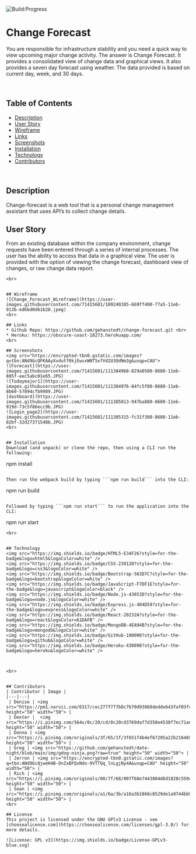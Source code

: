 
![Build:Progress](https://img.shields.io/badge/Build-In%20Progress-yellow)

# Change Forecast
 You are responsible for infrastructure stability and you need a quick way to view upcoming major change activity. The answer is Change Forecast. It provides a consolidated view of change data and graphical views. It also provides a seven day forecast using weather. The data provided is based on current day, week, and 30 days.

<br>

## Table of Contents

* [Description](#description)
* [User Story](#user-story)
* [Wireframe](#wireframe)
* [Links](#links)
* [Screenshots ](#screenshots)
* [Installation ](#Installation)
* [Technology](#technology)
* [Contributors](#contributors)
<br>


## Description 
 Change-forecast is a web tool that is a personal change management assistant that uses API’s to collect change details.  



## User Story 
 From an existing database within the company environment, change requests have been entered through a series of internal processes. The user has the ability to access  that data in a graphical view. The user is provided with the option of viewing the change forecast,  dashboard view of changes, or raw change data report.



```
<br>


## Wireframe 
![Change_Forecast_Wireframe](https://user-images.githubusercontent.com/71415601/109240385-669ff400-77a5-11eb-913b-ed6bd0d61b28.jpeg)
<br>

## Links 
* Github Repo: https://github.com/gehanstedt/change-forecast.git <br>
* Heroku: https://obscure-coast-18273.herokuapp.com/
<br>

## Screenshots 
<img src="https://encrypted-tbn0.gstatic.com/images?q=tbn:ANd9GcQFKAAyXvdutf0kjEwsxWNT5xfVd2U3OdNm3g&usqp=CAU">
![Forecast](https://user-images.githubusercontent.com/71415601/111384968-829a0580-8680-11eb-885f-eec5abc01e65.JPG)
![Todaymajor1](https://user-images.githubusercontent.com/71415601/111384976-84fc5f80-8680-11eb-8b60-57894cfb9989.JPG)
[dashboard](https://user-images.githubusercontent.com/71415601/111385013-947ba880-8680-11eb-919d-73c5f86ecc9b.JPG)
![Login_page2](https://user-images.githubusercontent.com/71415601/111385315-fc31f380-8680-11eb-82bf-32d27371548b.JPG)
<br>


## Installation
Download (and unpack) or clone the repo, then using a CLI run the following:

```
npm install
```

Then run the webpack build by typing ```npm run build``` into the CLI:

```
npm run build
```

Followed by typing ```npm run start``` to run the application into the CLI:

```
npm run start
```
<br>


## Technology
<img src="https://img.shields.io/badge/HTML5-E34F26?style=for-the-badge&logo=html5&logoColor=white" /> 
<img src="https://img.shields.io/badge/CSS-239120?style=for-the-badge&logo=css3&logoColor=white" />
<img src="https://img.shields.io/badge/Bootstrap-563D7C?style=for-the-badge&logo=bootstrap&logoColor=white" /> 
<img src="https://img.shields.io/badge/JavaScript-F7DF1E?style=for-the-badge&logo=javascript&logoColor=black" /> 
<img src="https://img.shields.io/badge/Node.js-43853D?style=for-the-badge&logo=node.js&logoColor=white" /> 
<img src="https://img.shields.io/badge/Express.js-404D59?style=for-the-badge&logo=express&logoColor=white" /> 
<img src="https://img.shields.io/badge/React-20232A?style=for-the-badge&logo=react&logoColor=61DAFB" /> 
<img src="https://img.shields.io/badge/MongoDB-4EA94B?style=for-the-badge&logo=mongodb&logoColor=white" />
<img src="https://img.shields.io/badge/GitHub-100000?style=for-the-badge&logo=github&logoColor=white" />
<img src="https://img.shields.io/badge/Heroku-430098?style=for-the-badge&logo=heroku&logoColor=white" /> 



<br>


## Contributors 
| Contributor | Image |
|---|---|
 | Denise | <img src="https://pm1.narvii.com/6317/cec277f777b8c7b70d93868dedde643faf03fcd9_hq.jpg" height="50" width="50"> |
 | Dexter |  <img src="https://i.pinimg.com/564x/0c/20/cd/0c20cd3769daf7d358e4530f7ec71ae1.jpg" height="50" width="50"> |
 | Donna | <img src="https://i.pinimg.com/originals/3f/65/1f/3f651f4b4ef67295a22b2164691c47ff.jpg" height="50" width="50"> | 
 | Greg | <img src="https://github.com/gehanstedt/date-night/blob/main/img/gdog-ninja.png?raw=true" height="50" width="50"> |
 | Jerron | <img src="https://encrypted-tbn0.gstatic.com/images?q=tbn:ANd9GcQjweH4B-OnZxBFQxNdo-9VTTQq_lnLgjNy4A&usqp=CAU" height="50" width="50"> |
 | Rich | <img src="https://i.pinimg.com/originals/00/7f/68/007f68e7443804d6d1828c550cc60c48.jpg" height="50" width="50"> |
 | Sean | <img src="https://i.pinimg.com/originals/a1/6a/3b/a16a3b1868c8529de1a9744bb954e9e1.jpg" height="50" width="50"> | 
<br>

## License
This project is licensed under the GNU GPlv3 License - see [choosealicense.com](https://choosealicense.com/licenses/gpl-3.0/) for more details.

![License: GPL v3](https://img.shields.io/badge/License-GPLv3-blue.svg)


